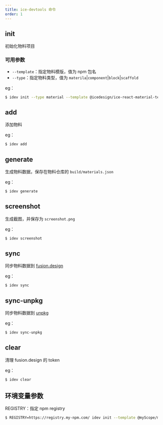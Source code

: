 ```yaml
---
title: ice-devtools 命令
order: 1
---
```


## init

初始化物料项目

### 可用参数

- `--template`：指定物料模版，值为 npm 包名
- `--type`：指定物料类型，值为 `materila`|`component`|`block`|`scaffold`

eg：

```bash
$ idev init --type material --template @icedesign/ice-react-material-template
```

## add

添加物料

eg：

```bash
$ idev add
```

## generate

生成物料数据，保存在物料仓库的 `build/materials.json`

eg：

```bash
$ idev generate
```

## screenshot

生成截图，并保存为 `screenshot.png`

eg：

```bash
$ idev screenshot
```

## sync

同步物料数据到 [fusion.design](https://fusion.design/)

eg：

```bash
$ idev sync
```

## sync-unpkg

同步物料数据到 [unpkg](https://unpkg.com/)

eg：

```bash
$ idev sync-unpkg
```

## clear

清理 fusion.design 的 token

eg：

```bash
$ idev clear
```

## 环境变量参数

REGISTRY：指定 npm registry

```bash
$ REGISTRY=https://registry.my-npm.com/ idev init --template @myScope/material-template
```
